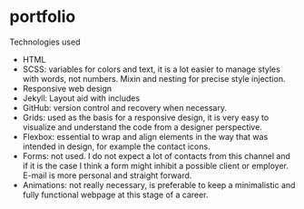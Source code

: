 # portfolio

Technologies used

- HTML
- SCSS: variables for colors and text, it is a lot easier to manage styles with words, not numbers. Mixin and nesting for precise style injection.
- Responsive web design
- Jekyll: Layout aid with includes
- GitHub: version control and recovery when necessary.
- Grids: used as the basis for a responsive design, it is very easy to visualize and understand the code from a designer perspective.
- Flexbox: essential to wrap and align elements in the way that was intended in design, for example the contact icons.
- Forms: not used. I do not expect a lot of contacts from this channel and if it is the case I think a form might inhibit a possible client or employer. E-mail is more personal and straight forward.
- Animations: not really necessary, is preferable to keep a minimalistic and fully functional webpage at this stage of a career.
